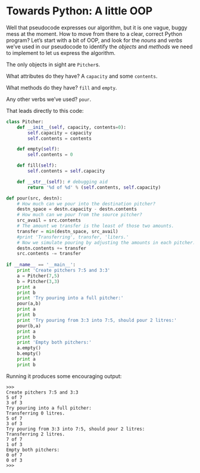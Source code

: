 # Towards Python: A little OOP

Well that pseudocode expresses our algorithm, but it is one vague, buggy
mess at the moment. How to move from there to a clear, correct Python
program? Let’s start with a bit of OOP, and look for the _nouns_ and
_verbs_ we’ve used in our pseudocode to identify the _objects_ and
_methods_ we need to implement to let us express the algorithm.

The only objects in sight are `Pitcher`s.

What attributes do they have? A `capacity` and some `contents`.

What methods do they have? `fill` and `empty`.

Any other verbs we’ve used? `pour`.

That leads directly to this code:

``` python
class Pitcher:
    def __init__(self, capacity, contents=0):
        self.capacity = capacity
        self.contents = contents

    def empty(self):
        self.contents = 0

    def fill(self):
        self.contents = self.capacity

    def __str__(self): # debugging aid
        return '%d of %d' % (self.contents, self.capacity)

def pour(src, destn):
    # How much can we pour into the destination pitcher?
    destn_space = destn.capacity - destn.contents
    # How much can we pour from the source pitcher?
    src_avail = src.contents
    # The amount we transfer is the least of those two amounts.
    transfer = min(destn_space, src_avail)
    #print 'Transferring', transfer, 'liters.'
    # Now we simulate pouring by adjusting the amounts in each pitcher.
    destn.contents += transfer
    src.contents -= transfer
    
if __name__ == '__main__':
    print 'Create pitchers 7:5 and 3:3'
    a = Pitcher(7,5)
    b = Pitcher(3,3)
    print a
    print b
    print 'Try pouring into a full pitcher:'
    pour(a,b)
    print a
    print b
    print 'Try pouring from 3:3 into 7:5, should pour 2 litres:'
    pour(b,a)
    print a
    print b
    print 'Empty both pitchers:'
    a.empty()
    b.empty()
    print a
    print b
```

Running it produces some encouraging output:

    >>> 
    Create pitchers 7:5 and 3:3
    5 of 7
    3 of 3
    Try pouring into a full pitcher:
    Transferring 0 litres.
    5 of 7
    3 of 3
    Try pouring from 3:3 into 7:5, should pour 2 litres:
    Transferring 2 litres.
    7 of 7
    1 of 3
    Empty both pitchers:
    0 of 7
    0 of 3
    >>>
